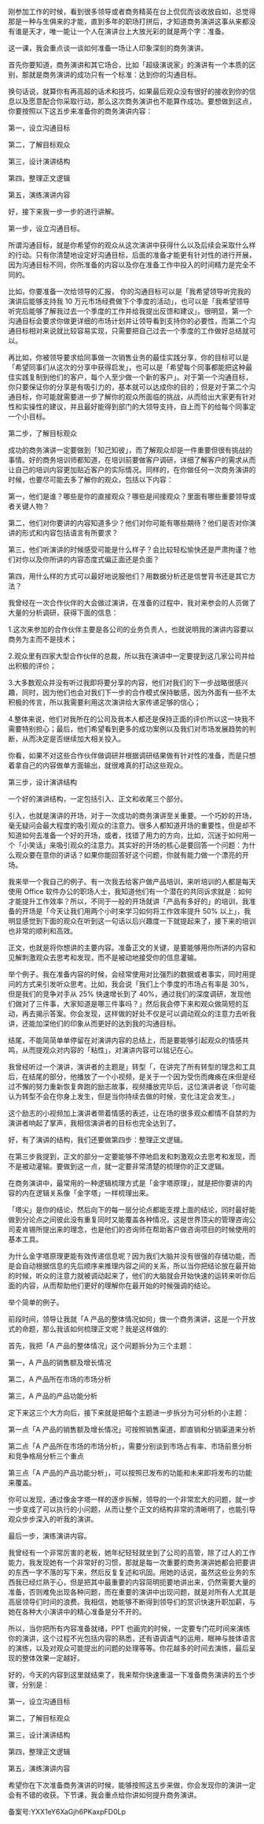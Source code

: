 刚参加工作的时候，看到很多领导或者商务精英在台上侃侃而谈收放自如，总觉得那是一种与生俱来的才能，直到多年的职场打拼后，才知道商务演讲这事从来都没有谁是天才，唯一能让一个人在演讲台上大放光彩的就是两个字：准备。

这一课，我会重点谈一谈如何准备一场让人印象深刻的商务演讲。

首先你要知道，商务演讲和其它场合，比如「超级演说家」的演讲有一个本质的区别，那就是商务演讲的成功只有一个标准：达到你的沟通目标。

换句话说，就算你有再高超的话术和技巧，如果最后观众没有很好的接收到你的信息以及愿意配合你采取行动，那么这次商务演讲也不能算作成功。要想做到这点，你要按照以下这五步来准备你的商务演讲内容：

第一，设立沟通目标

第二，了解目标观众

第三，设计演讲结构

第四，整理正文逻辑

第五，演练演讲内容

好，接下来我一步一步的进行讲解。

第一步，设立沟通目标。

所谓沟通目标，就是你希望你的观众从这次演讲中获得什么以及后续会采取什么样的行动。只有你清楚地设定好沟通目标，后面的准备才能更有针对性的进行开展，因为沟通目标不同，你所准备的内容以及你在准备工作中投入的时间精力是完全不同的。

比如，你要准备一次给领导的汇报， 你的沟通目标可以是「我希望领导听完我的演讲后能够支持我 10 万元市场经费做下个季度的活动」，也可以是「我希望领导听完后能够了解我过去一个季度的工作并给我提出反馈和建议」。很明显，第一个沟通目标会要求你做更详细的市场计划并让领导看到支持你的必要性，而第二个沟通目标相对来说就比较容易实现，只需要把自己过去一个季度的工作做好总结就可以。

再比如，你被领导要求给同事做一次销售业务的最佳实践分享，你的目标可以是「希望同事们从这次的分享中获得启发」，也可以是「希望每个同事都能把这种最佳实践复制到他们的客户，每个人至少做一个新的客户」。对于第一个沟通目标，你只要保证你的分享是有吸引力的，基本就可以达成你的目的；但是对于第二个沟通目标，你可能就需要进一步了解你的观众所面临的挑战，从而给出大家更有针对性和实操性的建议，并且最好能得到部门的大领导支持，自上而下的给每个同事定一个小目标。

第二步，了解目标观众

成功的商务演讲一定要做到「知己知彼」，而了解观众却是一件重要但很有挑战的事情。好的商务培训师都知道，在培训前要做客户调研，详细了解客户的需求从而让自己的培训内容更加贴近客户的实际情况。同样的，在你做任何一次商务演讲的时候，也要尽可能去多了解你的观众，包括以下内容：

第一，他们是谁？哪些是你的直接观众？哪些是间接观众？里面有哪些重要领导或者关键人物？

第二，他们对你要讲的内容知道多少？他们对你可能有哪些期待？他们是否对你演讲的形式和内容包括语言有所要求？

第三，他们听演讲的时候感受可能是什么样子？会比较轻松愉快还是严肃拘谨？他们对你以及你所讲的内容态度式偏正面还是负面？

第四，用什么样的方式可以最好地说服他们？用数据分析还是信誉背书还是其它方法？

我曾经在一次合作伙伴的大会做过演讲，在准备的过程中，我对来参会的人员做了大量的分析调研，获得下面的信息：

1.这次来参加的合作伙伴主要是各公司的业务负责人，也就说明我的演讲内容要以商务为主而不是技术；

2.观众里有四家大型合作伙伴的总裁，所以我在演讲中一定要提到这几家公司并给出积极的评价；

3.大多数观众并没有听过我即将要分享的内容，他们对我们的下一步战略很感兴趣，同时，因为他们也会对我们下一步的合作模式保持敏感，因为外面有一些不太积极的传言，所以我需要利用这次演讲给大家传递足够的信心；

4.整体来说，他们对我所在的公司及我本人都还是保持正面的评价所以这一块我不需要特别担心；最后，他们希望看到更多的成功案例以及我们对市场发展趋势的判断，从而决定是否继续加大相关投入。

你看，如果不对这些合作伙伴做调研并根据调研结果做有针对性的准备，而是只想着拿自己的内容做单方面输出，就很难真的打动这些观众。

第三步，设计演讲结构

一个好的演讲结构，一定包括引入、正文和收尾三个部分。

引入，也就是演讲的开场，对于一次成功的商务演讲至关重要。一个巧妙的开场，毫无疑问会最大程度的吸引观众的注意力。很多人都知道开场的重要性，但是却不知道如何去准备一个好的开场，或者，找错了用力的方向，比如，沉迷于如何用一个「小笑话」来吸引观众的注意力。其实好的开场的核心是要回答一个问题：为什么观众要在意你的讲话？如果你能回答好这个问题，你就有能力做一个漂亮的开场。

我来举一个我自己的例子。有一次我去给客户做产品培训，来听培训的人都是每天使用 Office 软件办公的职场人士，我知道他们有一个潜在的共同诉求就是：如何才能提升工作效率？所以，不同于一般的开场就讲「产品有多好的」的培训，我准备的开场是「今天让我们用两个小时来学习如何将工作效率提升 50\% 以上」，我明显感觉到下面的观众在听到这一句话以后兴趣度一下就提起来了，接下来的培训也非常的顺利和高效。

正文，也就是将你想讲的主要内容。准备正文的关键，是要能够用你所讲的内容和见解刺激观众去思考和发现，而不是被动地接受你的信息灌输。

举个例子。我在准备内容的时候，会经常使用对比强烈的数据或者事实，同时用提问的方式来引发听众思考。比如，我会说「我们上个季度的市场占有率是 30\%，但是我们的竞争对手从 25\% 快速增长到了 40\%，通过我们的深度调研，发现他们做对了三件事，大家知道是哪三件事吗？」然后我会停下来和观众做简短的互动，再去揭示答案。你会发现，这样做的好处不仅是可以调动观众的注意力去听我讲，还能加深他们的印象从而更好的达到我的沟通目标。

结尾，不能简简单单停留在对演讲内容的总结上，而是要能够引起观众的情感共鸣，从而提观众对内容的「粘性」，对演讲内容可以铭记在心。

我曾经听过一个演讲，演讲者的主题是」转型「，在讲完了所有转型的理念和工具后，在结尾的部分，他播放了一个小视频，是关于一个因为受伤而瘫痪在床但是经过不懈的努力重新恢复奔跑的励志故事，视频播放完毕后，这位演讲者说「你可能认为转型不会在你身上发生，但是当你持续去做的时候，变化注定会发生。」

这个励志的小视频加上演讲者带着情感的表述，让在场的很多观众都情不自禁的为演讲者响起了掌声，我相信演讲者的目标也完全达到了。

好，有了演讲的结构，我们还要做第四步：整理正文逻辑。

在第三步我提到，正文的部分一定要能够不停地启发和刺激观众去思考和发现，而不是被动灌输。要做到这一点，就一定要非常清楚的梳理你的正文逻辑。

在商务演讲中，最常用的一种逻辑梳理方式是「金字塔原理」，就是把你要讲的内容的内在逻辑关系像「金字塔」一样梳理出来。

「塔尖」是你的结论，然后向下的每一层分论点都能支撑上面的结论，同时最好能做到分论点之间彼此没有重复同时又能覆盖各种情况，这是世界顶尖的管理咨询公司麦肯锡所提出来的理念，也是他们的咨询师在帮助客户做咨询项目的时候使用的基本工具。

为什么金字塔原理更能有效传递信息呢？因为我们大脑并没有很强的存储功能，而是会自动根据信息的先后顺序来推理内容之间的关系，所以当你把结论放在最开始的时候，听众的注意力就被调动起来了，他们的大脑就会开始快速的运转来听你后面的内容，从而帮助他们更好的理解你在最开始的时候强调的结论。

举个简单的例子。

前段时间，领导让我就「A 产品的整体情况如何」做一个商务演讲，这是一个开放式的命题，那么我该如何梳理正文呢？我是这样做的:

首先，我把「A 产品的整体情况」这个问题拆分为三个主题：

第一，A 产品的销售额及增长情况

第二，A 产品所在市场的市场分析

第三，A 产品的产品功能分析

定下来这三个大方向后，接下来就是把每个主题进一步拆分为可分析的小主题：

第一点「A 产品的销售额及增长情况」可按照销售渠道，即直销和分销渠道来分析

第二点「A 产品所在市场的市场分析」，需要分别谈到市场占有率、市场前景分析和竞争格局分析三个重点

第三点「A 产品的产品功能分析」，可以按照已发布的功能和未来即将发布的功能来覆盖。

你可以发现，通过像金字塔一样的逐步拆解，领导的一个非常宏大的问题，就一步一步变成了可以执行的小问题，从而让整个正文的结构非常的清晰明了，也能引导观众步步深入的听我的演讲。

最后一步，演练演讲内容。

我曾经有一个非常厉害的老板，她年纪轻轻就坐到了公司的高管，除了过人的工作能力，我发现她有一个非常好的习惯，那就是每一次重要的商务演讲她都会把要讲的东西一字不落的写下来，然后反复复述和巩固。用她的话说，虽然这些业务的东西我已经烂熟于心，但是把其中最重要的内容简明扼要地讲出来，仍然需要大量的准备，否则难免出现各种问题，而在重要的演讲中出现问题，就是对所有人尤其是高层领导们时间的浪费。我相信，她能够不断得到领导们的赏识快速升职加薪，与她在各种大小演讲中的精心准备是分不开的。

所以，当你把所有内容准备就绪，PPT 也画完的时候，一定要专门花时间来演练你的演讲，这个过程不光包括内容的熟悉，还有语调语气的运用，眼神与肢体语言的演练，以及对观众可能提出的问题的处理等等。你花越多的时间去演练，最后呈现的整体效果一定越好。

好的，今天的内容到这里就结束了，我来帮你快速重温一下准备商务演讲的五个步骤，分别是：

第一，设立沟通目标

第二，了解目标观众

第三，设计演讲结构

第四，整理正文逻辑

第五，演练演讲内容

希望你在下次准备商务演讲的时候，能够按照这五步来做，你会发现你的演讲一定会有不错的收获。下节课，我会重点给你讲如何提升商务演讲。

备案号:YXX1eY6XaGjh6PKaxpFD0Lp